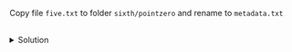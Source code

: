 Copy file `five.txt` to folder `sixth/pointzero` and rename to `metadata.txt`

<br>

<details>
<summary>Solution</summary>

```
cp ./fifth/five.txt ./sixth/pointzero/metadata.txt
```{{exec}}
</details>
